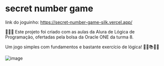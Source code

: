 # secret number game

link do joguinho: https://secret-number-game-silk.vercel.app/

🌟🦄✨ Este projeto foi criado com as aulas da Alura de Lógica de Programação, ofertadas pela bolsa da Oracle ONE da turma 8. 

Um jogo simples com fundamentos e bastante exercício de lógica! 🎂🧁📚🌈✨

![image](https://github.com/user-attachments/assets/aaabcfec-b7d5-4c22-a273-c54c8b03d4f2)
